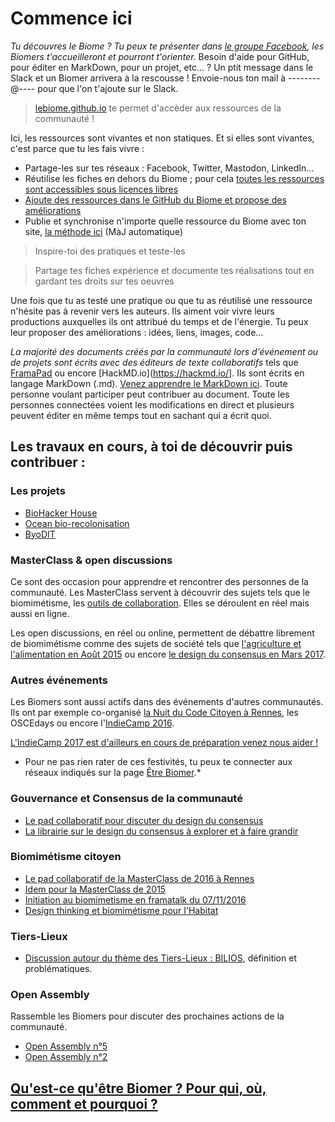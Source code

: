 # Commence ici
 
 _Tu découvres le Biome ? Tu peux te présenter dans [le groupe Facebook](https://www.facebook.com/groups/BioMakers/), les Biomers t'accueilleront et pourront t'orienter._
 Besoin d'aide pour GitHub, pour éditer en MarkDown, pour un projet, etc... ? Un ptit message dans le Slack et un Biomer arrivera à la rescousse ! Envoie-nous ton mail à --------@---- pour que l'on t'ajoute sur le Slack.

 > [lebiome.github.io](lebiome.github.io) te permet d'accèder aux ressources de la communauté !

Ici, les ressources sont vivantes et non statiques. Et si elles sont vivantes, c'est parce que tu les fais vivre :
* Partage-les sur tes réseaux : Facebook, Twitter, Mastodon, LinkedIn...  
* Réutilise les fiches en dehors du Biome ; pour cela [toutes les ressources sont accessibles sous licences libres](http://multibao.org/#multibao/documentation/blob/master/fiches/choisir_licence_libre.md)
* [Ajoute des ressources dans le GitHub du Biome et propose des améliorations](https://github.com/LeBiome)
* Publie et synchronise n'importe quelle ressource du Biome avec ton site, [la méthode ici](http://www.multibao.org/#multibao/documentation/blob/master/fiches/integrer_fiche_site.md) (MàJ automatique)

> Inspire-toi des pratiques et teste-les

> Partage tes fiches expérience et documente tes réalisations tout en gardant tes droits sur tes oeuvres


Une fois que tu as testé une pratique ou que tu as réutilisé une ressource n'hésite pas à revenir vers les auteurs. Ils aiment voir vivre leurs productions auxquelles ils ont attribué du temps et de l'énergie. Tu peux leur proposer des améliorations : idées, liens, images, code...

_La majorité des documents créés par la communauté lors d'événement ou de projets sont écrits avec des éditeurs de texte collaboratifs_ tels que [FramaPad](https://framapad.org/) ou encore [HackMD.io](https://hackmd.io/]. Ils sont écrits en langage MarkDown (.md). [Venez apprendre le MarkDown ici](https://openclassrooms.com/courses/redigez-en-markdown). Toute personne voulant participer peut contribuer au document. Toute les personnes connectées voient les modifications en direct et plusieurs peuvent éditer en même temps tout en sachant qui a écrit quoi.


## Les travaux en cours, à toi de découvrir puis contribuer :

### Les projets

* [BioHacker House](https://lebiome.github.io/#LeBiome/Proto_et_Projets/tree/master/biohacker_house_project)
* [Ocean bio-recolonisation](https://lebiome.github.io/#LeBiome/Proto_et_Projets/tree/master/ocean_Bio_recolonisation)
* [ByoDIT](https://lebiome.github.io/#LeBiome/Proto_et_Projets/tree/master/winogradsky_project)


### MasterClass & open discussions

Ce sont des occasion pour apprendre et rencontrer des personnes de la communauté. 
Les MasterClass servent à découvrir des sujets tels que le biomimétisme, les [outils de collaboration](https://lebiome.github.io/#LeBiome/community/blob/master/Fiches_outils_pour_ateliers/collaboration.md). Elles se déroulent en réel mais aussi en ligne. 

Les open discussions, en réel ou online, permettent de débattre librement de biomimétisme comme des sujets de société tels que [l'agriculture et l'alimentation en Août 2015](https://github.com/LeBiome/community/blob/master/Agriculture_Online_Open_discussion.md) ou encore [le design du consensus en Mars 2017]().

### Autres événements

Les Biomers sont aussi actifs dans des événements d'autres communautés. Ils ont par exemple co-organisé [la Nuit du Code Citoyen à Rennes](https://storify.com/XavierCoadic/rennes-histoire-d-une-nuit-du-code-citoyen), les OSCEdays ou encore l'[IndieCamp 2016](https://github.com/LeBiome/camps/tree/master/indie_camp_kerbors_2016). 

[L'IndieCamp 2017 est d'ailleurs en cours de préparation venez nous aider !](https://lebiome.github.io/#LeBiome/camps/tree/master/indie_camp_2017)

* Pour ne pas rien rater de ces festivités, tu peux te connecter aux réseaux indiqués sur la page [Être Biomer](https://lebiome.github.io/#LeBiome/community/etre_biomer).* 


### Gouvernance et Consensus de la communauté

* [Le pad collaboratif pour discuter du design du consensus](https://paper.dropbox.com/doc/Consensus-exprience-w1mZt8YdVcz9RM24FBCo9)
* [La librairie sur le design du consensus à explorer et à faire grandir](https://paper.dropbox.com/doc/Librairie-sur-le-design-de-consensus-flY6RQCLEzO9kE09Rr9rK)


### Biomimétisme citoyen

* [Le pad collaboratif de la MasterClass de 2016 à Rennes](https://lebiome.github.io/#LeBiome/community/blob/master/Master_Class/Biomimicry_master_class_2016.md)
* [Idem pour la MasterClass de 2015](https://lebiome.github.io/#LeBiome/community/blob/master/Master_Class/masterclass_2015.md)
* [Initiation au biomimetisme en framatalk du 07/11/2016](https://lebiome.github.io/#LeBiome/community/blob/master/initiation_biomimetisme.md)
* [Design thinking et biomimétisme pour l'Habitat](https://lebiome.github.io/#LeBiome/community/blob/master/Fiches_outils_pour_ateliers/atelier_DT_habitat.md)


### Tiers-Lieux

* [Discussion autour du thème des Tiers-Lieux : BILIOS](https://lebiome.github.io/#LeBiome/camps/blob/master/bilios_rennes.md), définition et problématiques.


### Open Assembly

Rassemble les Biomers pour discuter des prochaines actions de la communauté. 
* [Open Assembly n°5](https://lebiome.github.io/#LeBiome/community/blob/master/Open_Assembly/Open_Assembly_5.md)
* [Open Assembly n°2](https://lebiome.github.io/#LeBiome/community/blob/master/Open_Assembly/open_assembly_2.md)


## [Qu'est-ce qu'être Biomer ? Pour qui, où, comment et pourquoi ?](https://lebiome.github.io/#LeBiome/community/etre_biomer)
 
